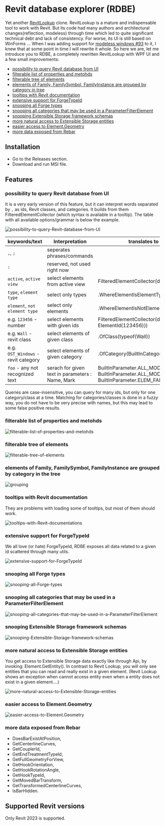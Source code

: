 # Revit database explorer (RDBE)

Yet another [RevitLookup](https://github.com/jeremytammik/RevitLookup) clone. RevitLookup is a mature and indispensable tool to work with Revit. But its code had many authors and architectural changes(reflection, modeless) through time which led to quite significant technical debt and lack of consistency. For worse, its UI is still based on WinForms ... When I was adding support for [modeless windows #93](https://github.com/jeremytammik/RevitLookup/pull/93) to it, I knew that at some point in time I will rewrite it whole. So here we are, let me introduce you to RDBE, a completely rewritten RevitLookup with WPF UI and a few small improvements:

- [possibility to query Revit database from UI](#possibility-to-query-Revit-database-from-UI)
- [filterable list of properties and metohds](#filterable-list-of-properties-and-metohds)
- [filterable tree of elements](#filterable-tree-of-elements)
- [elements of Family, FamilySymbol, FamilyInstance are grouped by category in tree](#grouping)
- [tooltips with Revit documentation](#tooltips-with-Revit-documentation)
- [extensive support for ForgeTypeId](#extensive-support-for-ForgeTypeId)
- [snooping all Forge types](#snooping-all-Forge-types)
- [snooping all categories that may be used in a ParameterFilterElement](#snooping-all-categories-that-may-be-used-in-a-ParameterFilterElement)
- [snooping Extensible Storage framework schemas](#snooping-Extensible-Storage-framework-schemas)
- [more natural access to Extensible Storage entities](#more-natural-access-to-Extensible-Storage-entities)
- [easier access to Element.Geometry](#geometry)
- [more data exposed from Rebar](#more-data-exposed-from-rebar)

## Installation

- Go to the Releases section.
- Download and run MSI file.


## Features

### possibility to query Revit database from UI

It is a very early version of this feature, but it can interpret words separated by `,` as ids, Revit classes, and categories. It builds from them FilteredElementCollector (which syntax is available in a tooltip). The table with all available options/grammar is below the example.

![possibility-to-query-Revit-database-from-UI](documentation/examples/possibility-to-query-Revit-database-from-UI.gif)
 
keywords/text | Interpretation | translates to in Revit Api
----------|------------| ----
`,`, `;` | seperates phrases/commands
`:` | reserved, not used right now
`active`, `active view` | select elements from active view | FilteredElementCollector(doc, doc.ActiveView.Id)
`type`, `element type`  | select only types | .WhereElementIsElementType()
`element`, `not element type` | select only elements | .WhereElementIsNotElementType()
e.g. `123456` - number | select elements with given ids  | FilteredElementCollector(document, new [] {new ElementId(123456)})
e.g. `Wall` - revit class | select elements of given class | .OfClass(typeof(Wall))
e.g. `OST_Windows` - revit category | select elements of given category | .OfCategory(BuiltInCategory.OST_Windows)
`foo` - any not recognized text | serach for given text in parameters : Name, Mark |BuiltInParameter.ALL_MODEL_TYPE_NAME, BuiltInParameter.ALL_MODEL_MARK, BuiltInParameter.ELEM_FAMILY_AND_TYPE_PARAM

Queries are case-insensitive, you can query for many ids, but only for one category/class at a time. Matching for categories/classes is done in a fuzzy way, you do not have to be very precise with names, but this may lead to some false positive results.


### filterable list of properties and metohds 

![filterable-list-of-properties-and-metohds](documentation/examples/filterable-list-of-properties-and-metohds.gif)

### filterable tree of elements

![filterable-tree-of-elements](documentation/examples/filterable-tree-of-elements.gif)

### <a name="grouping"></a>elements of Family, FamilySymbol, FamilyInstance are grouped by category in the tree

![grouping](documentation/examples/grouping.png)

### tooltips with Revit documentation

They are problems with loading some of tooltips, but most of them should work.

![tooltips-with-Revit-documentations](documentation/examples/tooltips-with-Revit-documentation.png)

### extensive support for ForgeTypeId

We all love (or hate) ForgeTypeId, RDBE exposes all data related to a given id scattered through many utils.

![extensive-support-for-ForgeTypeId](documentation/examples/extensive-support-for-ForgeTypeId.gif)

### snooping all Forge types

![snooping-all-Forge-types](documentation/examples/snooping-all-Forge-types.png)

### snooping all categories that may be used in a ParameterFilterElement

![snooping-all-categories-that-may-be-used-in-a-ParameterFilterElement](documentation/examples/snooping-all-categories-that-may-be-used-in-a-ParameterFilterElement.png)

### snooping Extensible Storage framework schemas

![snooping-Extensible-Storage-framework-schemas](documentation/examples/snooping-Extensible-Storage-framework-schemas.png)

### more natural access to Extensible Storage entities

You get access to Extensible Storage data exactly like through Api, by invoking: Element.GetEntity(). In contrast to Revit Lookup, you will only see entities that you can read and really exist in a given element. (Revit Lookup shows an exception when cannot access entity even when a entity does not exist in a given element....)

![more-natural-access-to-Extensible-Storage-entities](documentation/examples/more-natural-access-to-Extensible-Storage-entities.gif)

### <a name="geometry"></a>easier access to Element.Geometry

![easier-access-to-Element.Geometry](documentation/examples/easier-access-to-Element.Geometry.gif)


### more data exposed from Rebar

- DoesBarExistAtPosition, 
- GetCenterlineCurves, 
- GetCouplerId, 
- GetEndTreatmentTypeId, 
- GetFullGeometryForView,
- GetHookOrientation,
- GetHookRotationAngle, 
- GetHookTypeId,
- GetMovedBarTransform,
- GetTransformedCenterlineCurves,
- IsBarHidden.


## Supported Revit versions

Only Revit 2023 is supported.
